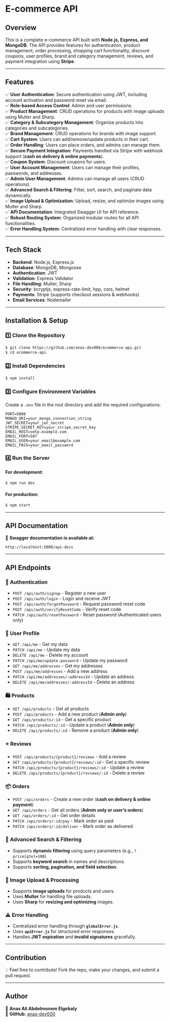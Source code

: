 # E-commerce API

## Overview
This is a complete e-commerce API built with **Node.js, Express, and MongoDB**. The API provides features for authentication, product management, order processing, shopping cart functionality, discount coupons, user profiles, brand and category management, reviews, and payment integration using **Stripe**.

---

## Features
✅ **User Authentication**: Secure authentication using JWT, including account activation and password reset via email.  
✅ **Role-based Access Control**: Admin and user permissions.  
✅ **Product Management**: CRUD operations for products with image uploads using Multer and Sharp.  
✅ **Category & Subcategory Management**: Organize products into categories and subcategories.  
✅ **Brand Management**: CRUD operations for brands with image support.  
✅ **Cart System**: Users can add/remove/update products in their cart.  
✅ **Order Handling**: Users can place orders, and admins can manage them.  
✅ **Secure Payment Integration**: Payments handled via Stripe with webhook support (**cash on delivery & online payments**).  
✅ **Coupon System**: Discount coupons for users.  
✅ **User Account Management**: Users can manage their profiles, passwords, and addresses.  
✅ **Admin User Management**: Admins can manage all users (CRUD operations).  
✅ **Advanced Search & Filtering**: Filter, sort, search, and paginate data dynamically.  
✅ **Image Upload & Optimization**: Upload, resize, and optimize images using Multer and Sharp.  
✅ **API Documentation**: Integrated Swagger UI for API reference.  
✅ **Robust Routing System**: Organized modular routes for all API functionalities.  
✅ **Error Handling System**: Centralized error handling with clear responses.  

---

## Tech Stack
- **Backend**: Node.js, Express.js
- **Database**: MongoDB, Mongoose
- **Authentication**: JWT
- **Validation**: Express Validator
- **File Handling**: Multer, Sharp
- **Security**: bcryptjs, express-rate-limit, hpp, cors, helmet
- **Payments**: Stripe (supports checkout sessions & webhooks)
- **Email Services**: Nodemailer

---

## Installation & Setup
### 1️⃣ Clone the Repository
```sh
$ git clone https://github.com/anas-dev000/ecommerce-api.git
$ cd ecommerce-api
```
### 2️⃣ Install Dependencies
```sh
$ npm install
```
### 3️⃣ Configure Environment Variables
Create a `.env` file in the root directory and add the required configurations:
```env
PORT=5000
MONGO_URI=your_mongo_connection_string
JWT_SECRET=your_jwt_secret
STRIPE_SECRET_KEY=your_stripe_secret_key
EMAIL_HOST=smtp.example.com
EMAIL_PORT=587
EMAIL_USER=your_email@example.com
EMAIL_PASS=your_email_password
```
### 4️⃣ Run the Server
#### For development:
```sh
$ npm run dev
```
#### For production:
```sh
$ npm start
```

---

## API Documentation
📌 **Swagger documentation is available at:**
```
http://localhost:5000/api-docs
```

---

## API Endpoints
### 🔑 **Authentication**
- `POST /api/auth/signup` - Register a new user
- `POST /api/auth/login` - Login and receive JWT
- `POST /api/auth/forgotPassword` - Request password reset code
- `POST /api/auth/verifyResetCode` - Verify reset code
- `PATCH /api/auth/resetPassword` - Reset password (Authenticated users only)

### 👤 **User Profile**
- `GET /api/me` - Get my data
- `PATCH /api/me` - Update my data
- `DELETE /api/me` - Delete my account
- `PATCH /api/me/update-password` - Update my password
- `GET /api/me/addresses` - Get my addresses
- `POST /api/me/addresses` - Add a new address
- `PATCH /api/me/addresses/:addressId` - Update an address
- `DELETE /api/me/addresses/:addressId` - Delete an address

### 🛍️ **Products**
- `GET /api/products` - Get all products
- `POST /api/products` - Add a new product (**Admin only**)
- `GET /api/products/:id` - Get a specific product
- `PATCH /api/products/:id` - Update a product (**Admin only**)
- `DELETE /api/products/:id` - Remove a product (**Admin only**)

### ⭐ **Reviews**
- `POST /api/products/{product}/reviews` - Add a review
- `GET /api/products/{product}/reviews/:id` - Get a specific review
- `PATCH /api/products/{product}/reviews/:id` - Update a review
- `DELETE /api/products/{product}/reviews/:id` - Delete a review

### 📦 **Orders**
- `POST /api/orders` - Create a new order (**cash on delivery & online payment**)
- `GET /api/orders` - Get all orders (**Admin only or user’s orders**)
- `GET /api/orders/:id` - Get order details
- `PATCH /api/orders/:id/pay` - Mark order as paid
- `PATCH /api/orders/:id/deliver` - Mark order as delivered

### 🛒 **Advanced Search & Filtering**
- Supports **dynamic filtering** using query parameters (e.g., `?price[gte]=100`)
- Supports **keyword search** in names and descriptions.
- Supports **sorting, pagination, and field selection.**

### 📸 **Image Upload & Processing**
- Supports **image uploads** for products and users.
- Uses **Multer** for handling file uploads.
- Uses **Sharp** for **resizing and optimizing** images.

### ⚠️ **Error Handling**
- Centralized error handling through **`globalError.js`**.
- Uses **`apiError.js`** for structured error responses.
- Handles **JWT expiration** and **invalid signatures** gracefully.

---

## Contribution
💡 Feel free to contribute! Fork the repo, make your changes, and submit a pull request.

---

## Author
👤 **Anas Ali Abdelmonem Elgebaly**  
🔗 **GitHub:** [anas-dev000](https://github.com/anas-dev000)
